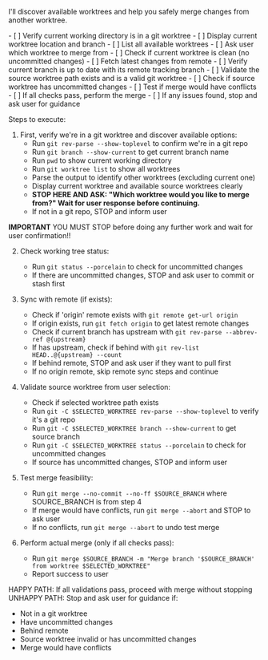 I'll discover available worktrees and help you safely merge changes from another worktree.

<WorktreeMergeTodos>
- [ ] Verify current working directory is in a git worktree
- [ ] Display current worktree location and branch
- [ ] List all available worktrees
- [ ] Ask user which worktree to merge from
- [ ] Check if current worktree is clean (no uncommitted changes)
- [ ] Fetch latest changes from remote
- [ ] Verify current branch is up to date with its remote tracking branch
- [ ] Validate the source worktree path exists and is a valid git worktree
- [ ] Check if source worktree has uncommitted changes
- [ ] Test if merge would have conflicts
- [ ] If all checks pass, perform the merge
- [ ] If any issues found, stop and ask user for guidance
</WorktreeMergeTodos>

Steps to execute:

1. First, verify we're in a git worktree and discover available options:
   - Run `git rev-parse --show-toplevel` to confirm we're in a git repo
   - Run `git branch --show-current` to get current branch name
   - Run `pwd` to show current working directory
   - Run `git worktree list` to show all worktrees
   - Parse the output to identify other worktrees (excluding current one)
   - Display current worktree and available source worktrees clearly
   - **STOP HERE AND ASK: "Which worktree would you like to merge from?" Wait for user response before continuing.**
   - If not in a git repo, STOP and inform user

**IMPORTANT** YOU MUST STOP before doing any further work and wait for user confirmation!!

2. Check working tree status:
   - Run `git status --porcelain` to check for uncommitted changes
   - If there are uncommitted changes, STOP and ask user to commit or stash first

3. Sync with remote (if exists):
   - Check if 'origin' remote exists with `git remote get-url origin`
   - If origin exists, run `git fetch origin` to get latest remote changes
   - Check if current branch has upstream with `git rev-parse --abbrev-ref @{upstream}`
   - If has upstream, check if behind with `git rev-list HEAD..@{upstream} --count`
   - If behind remote, STOP and ask user if they want to pull first
   - If no origin remote, skip remote sync steps and continue

4. Validate source worktree from user selection:
   - Check if selected worktree path exists
   - Run `git -C $SELECTED_WORKTREE rev-parse --show-toplevel` to verify it's a git repo
   - Run `git -C $SELECTED_WORKTREE branch --show-current` to get source branch
   - Run `git -C $SELECTED_WORKTREE status --porcelain` to check for uncommitted changes
   - If source has uncommitted changes, STOP and inform user

5. Test merge feasibility:
   - Run `git merge --no-commit --no-ff $SOURCE_BRANCH` where SOURCE_BRANCH is from step 4
   - If merge would have conflicts, run `git merge --abort` and STOP to ask user
   - If no conflicts, run `git merge --abort` to undo test merge

6. Perform actual merge (only if all checks pass):
   - Run `git merge $SOURCE_BRANCH -m "Merge branch '$SOURCE_BRANCH' from worktree $SELECTED_WORKTREE"`
   - Report success to user

HAPPY PATH: If all validations pass, proceed with merge without stopping
UNHAPPY PATH: Stop and ask user for guidance if:
- Not in a git worktree
- Have uncommitted changes
- Behind remote
- Source worktree invalid or has uncommitted changes
- Merge would have conflicts

